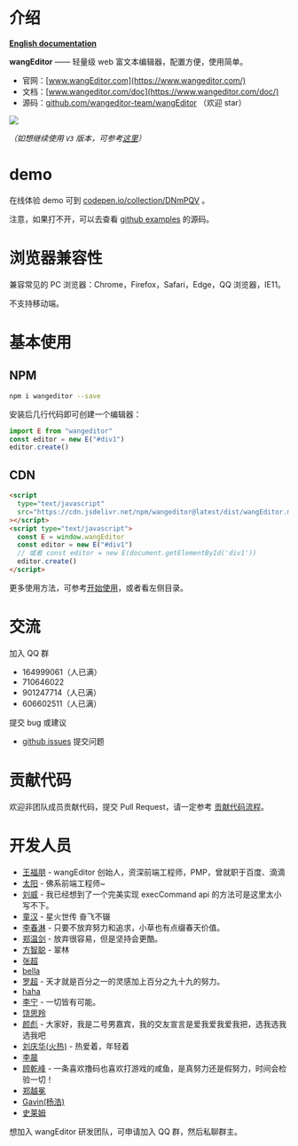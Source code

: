 # 介绍

[**English documentation**](https://www.wangeditor.com/doc-en/)

**wangEditor** —— 轻量级 web 富文本编辑器，配置方便，使用简单。

- 官网：[www.wangEditor.com](https://www.wangeditor.com/)
- 文档：[www.wangeditor.com/doc](https://www.wangeditor.com/doc/)
- 源码：[github.com/wangeditor-team/wangEditor](https://github.com/wangeditor-team/wangeditor) （欢迎 star）

![](./images/demo-pic.png)

_（如想继续使用 `V3` 版本，可参考[这里](/pages/01-开始使用/08-使用V3版本.html)）_

# demo

在线体验 demo 可到 [codepen.io/collection/DNmPQV](https://codepen.io/collection/DNmPQV) 。

注意，如果打不开，可以去查看 [github examples](https://github.com/wangeditor-team/wangEditor/tree/master/examples) 的源码。

# 浏览器兼容性

兼容常见的 PC 浏览器：Chrome，Firefox，Safari，Edge，QQ 浏览器，IE11。

不支持移动端。

# 基本使用

## NPM

```bash
npm i wangeditor --save
```

安装后几行代码即可创建一个编辑器：

```js
import E from "wangeditor"
const editor = new E("#div1")
editor.create()
```

## CDN

```html
<script
  type="text/javascript"
  src="https://cdn.jsdelivr.net/npm/wangeditor@latest/dist/wangEditor.min.js"
></script>
<script type="text/javascript">
  const E = window.wangEditor
  const editor = new E("#div1")
  // 或者 const editor = new E(document.getElementById('div1'))
  editor.create()
</script>
```

更多使用方法，可参考[开始使用](/pages/01-开始使用/)，或者看左侧目录。

# 交流

加入 QQ 群

- 164999061（人已满）
- 710646022
- 901247714（人已满）
- 606602511（人已满）

提交 bug 或建议

- [github issues](https://github.com/wangeditor-team/wangeditor/issues) 提交问题

# 贡献代码

欢迎非团队成员贡献代码，提交 Pull Request，请一定参考 [贡献代码流程](https://github.com/wangeditor-team/wangEditor/blob/master/docs/contribution.md)。

# 开发人员

- [王福朋](https://github.com/wangfupeng1988/) - wangEditor 创始人，资深前端工程师，PMP，曾就职于百度、滴滴
- [太阳](http://info.tt2.ink/) - 佛系前端工程师~
- [刘威](https://github.com/q378532364) - 我已经想到了一个完美实现 execCommand api 的方法可是这里太小写不下。
- [童汉](http://www.itonghan.com/) - 星火世传 奋飞不辍
- [李春淋](https://blog.csdn.net/qq_39235055) - 只要不放弃努力和追求，小草也有点缀春天价值。
- [郑温剑](https://github.com/xiaokyo) - 放弃很容易，但是坚持会更酷。
- [方智聪](https://github.com/clinfc) - 翠林
- [张超](https://github.com/zhangporco)
- [bella](https://github.com/qiaoqiaotu)
- [罗超](https://github.com/echoLC) - 天才就是百分之一的灵感加上百分之九十九的努力。
- [haha](https://github.com/hahaaha)
- [李宁](https://github.com/lnimpossible) - 一切皆有可能。
- [饶思羚](https://github.com/rsl140)
- [颜彪](https://github.com/86driver) - 大家好，我是二号男嘉宾，我的交友宣言是爱我爱我爱我把，选我选我选我吧
- [刘庆华(火热)](https://github.com/liuqh0609) - 热爱着，年轻着
- [李晨](https://github.com/lichenabson)
- [顾乾峰](https://juejin.cn/user/976022056999944) - 一条喜欢撸码也喜欢打游戏的咸鱼，是真努力还是假努力，时间会检验一切！
- [郑越冕](https://juejin.cn/user/3069492197592781)
- [Gavin(杨浩)](https://github.com/Gavin-yh)
- [史莱姆](https://github.com/shi-lai-mu)

想加入 wangEditor 研发团队，可申请加入 QQ 群，然后私聊群主。
